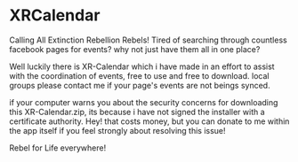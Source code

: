 # XRCalendar
Calling All Extinction Rebellion Rebels!
Tired of searching through countless facebook pages for events? why not just have them all in one place?

Well luckily there is XR-Calendar which i have made in an effort to assist with the coordination of events,
free to use and free to download.
local groups please contact me if your page's events are not beings synced.

if your computer warns you about the security concerns for downloading this XR-Calendar.zip, its because i have not signed the installer with a certificate authority. Hey! that costs money, 
but you can donate to me within the app itself if you feel strongly about resolving this issue!

Rebel for Life everywhere!
